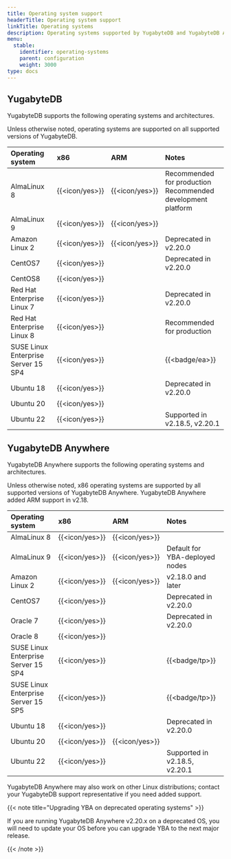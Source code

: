 ```yaml
---
title: Operating system support
headerTitle: Operating system support
linkTitle: Operating systems
description: Operating systems supported by YugabyteDB and YugabyteDB Anywhere.
menu:
  stable:
    identifier: operating-systems
    parent: configuration
    weight: 3000
type: docs
---
```


## YugabyteDB

YugabyteDB supports the following operating systems and architectures.

Unless otherwise noted, operating systems are supported on all supported versions of YugabyteDB.

| Operating system | x86            | ARM            | Notes |
| :--------------- | :------------- | :------------- | :--- |
| AlmaLinux 8      | {{<icon/yes>}} | {{<icon/yes>}} | Recommended for production<br>Recommended development platform |
| AlmaLinux 9      | {{<icon/yes>}} | {{<icon/yes>}} |
| Amazon Linux 2   | {{<icon/yes>}} | {{<icon/yes>}} | Deprecated in v2.20.0 |
| CentOS7          | {{<icon/yes>}} |                | Deprecated in v2.20.0 |
| CentOS8          | {{<icon/yes>}} |                |
| Red Hat Enterprise Linux 7 | {{<icon/yes>}} |      | Deprecated in v2.20.0 |
| Red Hat Enterprise Linux 8 | {{<icon/yes>}} |      | Recommended for production |
| SUSE Linux Enterprise Server 15 SP4 | {{<icon/yes>}} |   | {{<badge/ea>}} |
| Ubuntu 18        | {{<icon/yes>}} |                | Deprecated in v2.20.0 |
| Ubuntu 20        | {{<icon/yes>}} |                |
| Ubuntu 22        | {{<icon/yes>}} |                | Supported in v2.18.5, v2.20.1 |

## YugabyteDB Anywhere

YugabyteDB Anywhere supports the following operating systems and architectures.

Unless otherwise noted, x86 operating systems are supported by all supported versions of YugabyteDB Anywhere. YugabyteDB Anywhere added ARM support in v2.18.

| Operating system | x86            | ARM            | Notes |
| :--------------- | :------------- | :------------- | :--- |
| AlmaLinux 8      | {{<icon/yes>}} | {{<icon/yes>}} |  |
| AlmaLinux 9      | {{<icon/yes>}} | {{<icon/yes>}} | Default for YBA-deployed nodes |
| Amazon Linux 2   | {{<icon/yes>}} | {{<icon/yes>}} | v2.18.0 and later |
| CentOS7          | {{<icon/yes>}} |                | Deprecated in v2.20.0 |
| Oracle 7         | {{<icon/yes>}} |                | Deprecated in v2.20.0 |
| Oracle 8         | {{<icon/yes>}} |   |
| SUSE Linux Enterprise Server 15 SP4 | {{<icon/yes>}} |   | {{<badge/tp>}} |
| SUSE Linux Enterprise Server 15 SP5 | {{<icon/yes>}} |   | {{<badge/tp>}} |
| Ubuntu 18        | {{<icon/yes>}} |                | Deprecated in v2.20.0 |
| Ubuntu 20        | {{<icon/yes>}} | {{<icon/yes>}} | |
| Ubuntu 22        | {{<icon/yes>}} |                | Supported in v2.18.5, v2.20.1 |

YugabyteDB Anywhere may also work on other Linux distributions; contact your YugabyteDB support representative if you need added support.

{{< note title="Upgrading YBA on deprecated operating systems" >}}

If you are running YugabyteDB Anywhere v2.20.x on a deprecated OS, you will need to update your OS before you can upgrade YBA to the next major release.

{{< /note >}}

